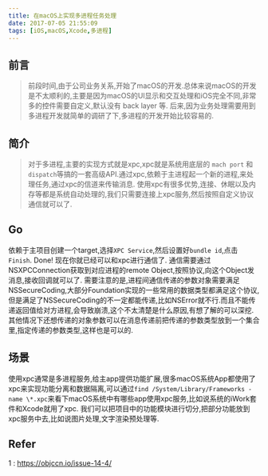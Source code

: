 ```yaml
---
title: 在macOS上实现多进程任务处理
date: 2017-07-05 21:55:09
tags: [iOS,macOS,Xcode,多进程]
---
```

## 前言
>前段时间,由于公司业务关系,开始了macOS的开发.总体来说macOS的开发是不太顺利的,主要是因为macOS的UI显示和交互处理和iOS完全不同,非常多的控件需要自定义,默认没有 back layer 等.
后来,因为业务处理需要用到多进程开发就简单的调研了下,多进程的开发开始比较容易的.

## 简介
>对于多进程,主要的实现方式就是xpc,xpc就是系统用底层的 `mach port` 和 `dispatch`等搞的一套高级API.通过xpc,依赖于主进程起一个新的进程,来处理任务,通过xpc的信道来传输消息.
使用xpc有很多优势,连接、休眠以及内存等都是系统自动处理的,我们只需要连接上xpc服务,然后按照自定义协议通信就可以了. <!--more-->

## Go
依赖于主项目创建一个target,选择`XPC Service`,然后设置好`bundle id`,点击`Finish`. Done!
现在你就已经可以和xpc进行通信了.
通信需要通过NSXPCConnection获取到对应进程的remote Object,按照协议,向这个Object发消息,接收回调就可以了.
需要注意的是,进程间通信传递的参数对象需要满足NSSecureCoding,大部分Foundation实现的一些常用的数据类型都满足这个协议,但是满足了NSSecureCoding的不一定都能传递,比如NSError就不行.而且不能传递返回值给对方进程,会导致崩溃,这个不太清楚是什么原因,有想了解的可以深挖.
其他情况下还想传递的对象参数可以在消息传递前把传递的参数类型放到一个集合里,指定传递的参数类型,这样也是可以的.

## 场景
使用xpc通常是多进程服务,给主app提供功能扩展,很多macOS系统App都使用了xpc来实现功能分离和数据隔离,可以通过`find /System/Library/Frameworks -name \*.xpc`来看下macOS系统中有哪些app使用xpc服务,比如说系统的iWork套件和Xcode就用了xpc.
我们可以把项目中的功能模块进行切分,把部分功能放到xpc服务中去,比如说图片处理,文字渲染预处理等.

## Refer
1 : https://objccn.io/issue-14-4/


